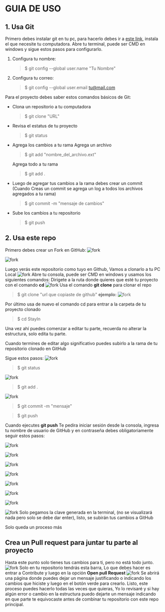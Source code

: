 # GUIA DE USO
## 1. Usa Git
Primero debes instalar git en tu pc, para hacerlo debes ir a [este link](https://git-scm.com/downloads), instala el que necesite tu computadora.
Abre tu terminal, puede ser CMD en windows y sigue estos pasos para configurarlo.
1) Configura tu nombre:
    > $ git config --global user.name "Tu Nombre"

2) Configura tu correo:
    > $ git config --global user.email tu@mail.com



Para el proyecto debes saber estos comandos básicos de Git:

* Clona un repositorio a tu computadora
    > $ git clone "URL"

* Revisa el estatus de tu proyecto
    > $ git status

* Agrega los cambios a tu rama
    Agrega un archivo
    > $ git add "nombre_del_archivo.ext"
    
    Agrega todo a tu rama
    > $ git add .

* Luego de agregar tus cambios a la rama debes crear un commit (Cuando Creas un commit se agrega un log a todos los archivos agregados a tu rama)
    > $ git commit -m "mensaje de cambios"

* Sube los cambios a tu repositorio
    > $ git push

## 2. Usa este repo
Primero debes crear un Fork en GitHub:
![fork](assets/documentacion/foto1.png)

![fork](assets/documentacion/foto2.png)

Luego verás este repositorio como tuyo en Github, Vamos a clonarlo a tu PC Local
![fork](assets/documentacion/foto3.png)
Abre tu consola, puede ser CMD en windows y usamos los siguientes comandos:
Dirigete a la ruta donde quieres que esté tu proyecto con el comando **cd**
![fork](assets/documentacion/foto4.png)
Usa el comando **git clone** para clonar el repo
> $ git clone "url que copiaste de github"
**ejemplo:**
![fork](assets/documentacion/foto16.png)

Por último usa de nuevo el comando cd para entrar a la carpeta de tu proyecto clonado
> $ cd StayIn

Una vez ahí puedes comenzar a editar tu parte, recuerda no alterar la estructura, solo edita tu parte.

Cuando termines de editar algo significativo puedes subirlo a la rama de tu repositorio clonado en GitHub

Sigue estos pasos:
![fork](assets/documentacion/foto5.png)
> $ git status

![fork](assets/documentacion/foto6.png)
> $ git add .

![fork](assets/documentacion/foto7.png)
> $ git commit -m "mensaje"

> $ git push

Cuando ejecutes **git push** Te pedira iniciar sesión desde la consola, ingresa tu nombre de usuario de GitHub y en contraseña debes obligatoriamente seguir estos pasos:

![fork](assets/documentacion/foto8.png)

![fork](assets/documentacion/foto9.png)

![fork](assets/documentacion/foto10.png)

![fork](assets/documentacion/foto11.png)

![fork](assets/documentacion/foto12.png)

![fork](assets/documentacion/foto13.png)

![fork](assets/documentacion/foto14.png)

![fork](assets/documentacion/foto15.png)
Solo pegamos la clave generada en la terminal, (no se visualizará nada pero solo se debe dar enter), listo, se subirán tus cambios a GitHub

Solo queda un proceso más

## Crea un Pull request para juntar tu parte al proyecto
Hasta este punto solo tienes tus cambios para ti, pero no está todo junto.
![fork](assets/documentacion/foto17.png)
Solo en tu repositorio tendrás esta barra, Lo que debes hacer es entrar a Contribute y luego en la opción **Open pull Request**
![fork](assets/documentacion/foto18.png)
Se abrirá una página donde puedes dejar un mensaje justificando o indicando los cambios que hiciste y luego en el botón verde para crearlo.
Listo, este proceso puedes hacerlo todas las veces que quieras, Yo lo revisaré y si hay algún error o cambio en la estructura puedo dejarte un mensaje indicando en que parte te equivocaste antes de combinar tu repositorio con este repo principal.
